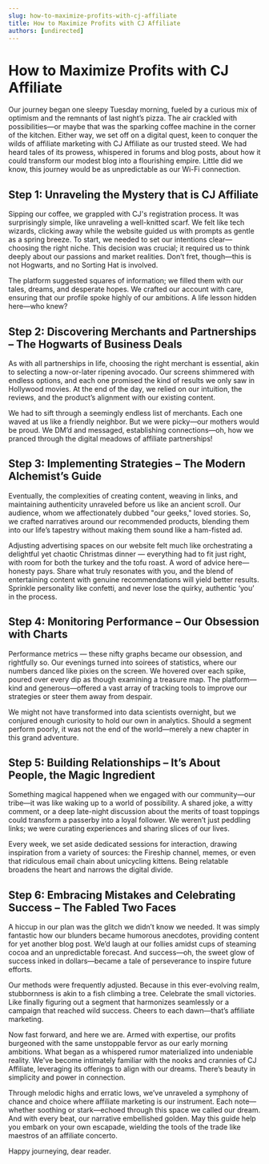 ```yaml
---
slug: how-to-maximize-profits-with-cj-affiliate
title: How to Maximize Profits with CJ Affiliate
authors: [undirected]
---
```


# How to Maximize Profits with CJ Affiliate

Our journey began one sleepy Tuesday morning, fueled by a curious mix of optimism and the remnants of last night’s pizza. The air crackled with possibilities—or maybe that was the sparking coffee machine in the corner of the kitchen. Either way, we set off on a digital quest, keen to conquer the wilds of affiliate marketing with CJ Affiliate as our trusted steed. We had heard tales of its prowess, whispered in forums and blog posts, about how it could transform our modest blog into a flourishing empire. Little did we know, this journey would be as unpredictable as our Wi-Fi connection.

## Step 1: Unraveling the Mystery that is CJ Affiliate

Sipping our coffee, we grappled with CJ's registration process. It was surprisingly simple, like unraveling a well-knitted scarf. We felt like tech wizards, clicking away while the website guided us with prompts as gentle as a spring breeze. To start, we needed to set our intentions clear—choosing the right niche. This decision was crucial; it required us to think deeply about our passions and market realities. Don’t fret, though—this is not Hogwarts, and no Sorting Hat is involved.

The platform suggested squares of information; we filled them with our tales, dreams, and desperate hopes. We crafted our account with care, ensuring that our profile spoke highly of our ambitions. A life lesson hidden here—who knew?

## Step 2: Discovering Merchants and Partnerships – The Hogwarts of Business Deals

As with all partnerships in life, choosing the right merchant is essential, akin to selecting a now-or-later ripening avocado. Our screens shimmered with endless options, and each one promised the kind of results we only saw in Hollywood movies. At the end of the day, we relied on our intuition, the reviews, and the product’s alignment with our existing content.

We had to sift through a seemingly endless list of merchants. Each one waved at us like a friendly neighbor. But we were picky—our mothers would be proud. We DM’d and messaged, establishing connections—oh, how we pranced through the digital meadows of affiliate partnerships!

## Step 3: Implementing Strategies – The Modern Alchemist’s Guide

Eventually, the complexities of creating content, weaving in links, and maintaining authenticity unraveled before us like an ancient scroll. Our audience, whom we affectionately dubbed "our geeks," loved stories. So, we crafted narratives around our recommended products, blending them into our life’s tapestry without making them sound like a ham-fisted ad.

Adjusting advertising spaces on our website felt much like orchestrating a delightful yet chaotic Christmas dinner — everything had to fit just right, with room for both the turkey and the tofu roast. A word of advice here—honesty pays. Share what truly resonates with you, and the blend of entertaining content with genuine recommendations will yield better results. Sprinkle personality like confetti, and never lose the quirky, authentic ‘you’ in the process.

## Step 4: Monitoring Performance – Our Obsession with Charts

Performance metrics — these nifty graphs became our obsession, and rightfully so. Our evenings turned into soirees of statistics, where our numbers danced like pixies on the screen. We hovered over each spike, poured over every dip as though examining a treasure map. The platform—kind and generous—offered a vast array of tracking tools to improve our strategies or steer them away from despair.

We might not have transformed into data scientists overnight, but we conjured enough curiosity to hold our own in analytics. Should a segment perform poorly, it was not the end of the world—merely a new chapter in this grand adventure.

## Step 5: Building Relationships – It’s About People, the Magic Ingredient

Something magical happened when we engaged with our community—our tribe—it was like waking up to a world of possibility. A shared joke, a witty comment, or a deep late-night discussion about the merits of toast toppings could transform a passerby into a loyal follower. We weren’t just peddling links; we were curating experiences and sharing slices of our lives.

Every week, we set aside dedicated sessions for interaction, drawing inspiration from a variety of sources: the Fireship channel, memes, or even that ridiculous email chain about unicycling kittens. Being relatable broadens the heart and narrows the digital divide.

## Step 6: Embracing Mistakes and Celebrating Success – The Fabled Two Faces

A hiccup in our plan was the glitch we didn’t know we needed. It was simply fantastic how our blunders became humorous anecdotes, providing content for yet another blog post. We’d laugh at our follies amidst cups of steaming cocoa and an unpredictable forecast. And success—oh, the sweet glow of success inked in dollars—became a tale of perseverance to inspire future efforts.

Our methods were frequently adjusted. Because in this ever-evolving realm, stubbornness is akin to a fish climbing a tree. Celebrate the small victories. Like finally figuring out a segment that harmonizes seamlessly or a campaign that reached wild success. Cheers to each dawn—that’s affiliate marketing.

Now fast forward, and here we are. Armed with expertise, our profits burgeoned with the same unstoppable fervor as our early morning ambitions. What began as a whispered rumor materialized into undeniable reality. We've become intimately familiar with the nooks and crannies of CJ Affiliate, leveraging its offerings to align with our dreams. There’s beauty in simplicity and power in connection.

Through melodic highs and erratic lows, we’ve unraveled a symphony of chance and choice where affiliate marketing is our instrument. Each note—whether soothing or stark—echoed through this space we called our dream. And with every beat, our narrative embellished golden. May this guide help you embark on your own escapade, wielding the tools of the trade like maestros of an affiliate concerto.

Happy journeying, dear reader. 